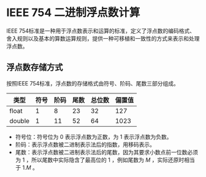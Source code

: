 # IEEE 754 二进制浮点数计算

IEEE 754标准是一种用于浮点数表示和运算的标准，定义了浮点数的编码格式、舍入规则以及基本的算数运算规则，提供一种可移植和一致性的方式来表示和处理浮点数。

## 浮点数存储方式

按照IEEE 754标准，浮点数的存储格式由符号、阶码、尾数三部分组成。

| 类型     | 符号 | 阶码 | 尾数 | 总位数 | 偏置值   |
|--------|----|----|----|-----|-------|
| float  | 1  | 8  | 23 | 32  | 127   |
| double | 1  | 11 | 52 | 64  | 1023  |

- 符号位：符号位为 $0$ 表示浮点数为正数，为 $1$ 表示浮点数为负数。
- 阶码：表示浮点数被二进制表示法后的指数，用移码表示。
- 尾数：表示浮点数被二进制表示法后的尾数，因为其要求小数点前一位数必须为 $1$ ，所以尾数中实际隐含了最高位的 $1$ ，例如尾数为 $M$ ，实际还原时相当于 $1.M$ 。